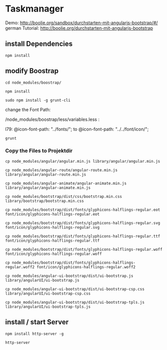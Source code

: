 # Taskmanager
Demo: http://boolie.org/sandbox/durchstarten-mit-angularjs-bootstrap/#/
german Tutorial: http://boolie.org/durchstarten-mit-angularjs-bootstrap

## install Dependencies
`npm install`

## modify Boostrap
`cd node_modules/boostrap/`

`npm install`

`sudo npm install -g grunt-cli`

change the Font Path:

/node_modules/boostrap/less/variables.less :

l79: @icon-font-path:          "../fonts/"; to @icon-font-path:          "../../font/icon/";

`grunt`

### Copy the Files to Projektdir
`cp node_modules/angular/angular.min.js library/angular/angular.min.js`

`cp node_modules/angular-route/angular-route.min.js library/angular/angular-route.min.js`

`cp node_modules/angular-animate/angular-animate.min.js library/angular/angular-animate.min.js`

`cp node_modules/bootstrap/dist/css/bootstrap.min.css library/bootstrap/bootstrap.min.css`

`cp node_modules/bootstrap/dist/fonts/glyphicons-halflings-regular.eot font/icon/glyphicons-halflings-regular.eot`

`cp node_modules/bootstrap/dist/fonts/glyphicons-halflings-regular.svg font/icon/glyphicons-halflings-regular.svg`

`cp node_modules/bootstrap/dist/fonts/glyphicons-halflings-regular.ttf font/icon/glyphicons-halflings-regular.ttf`

`cp node_modules/bootstrap/dist/fonts/glyphicons-halflings-regular.woff font/icon/glyphicons-halflings-regular.woff`

`cp node_modules/bootstrap/dist/fonts/glyphicons-halflings-regular.woff2 font/icon/glyphicons-halflings-regular.woff2`

`cp node_modules/angular-ui-bootstrap/dist/ui-bootstrap.js library/angularUI/ui-bootstrap.js`

`cp node_modules/angular-ui-bootstrap/dist/ui-bootstrap-csp.css library/angularUI/ui-bootstrap-csp.css`

`cp node_modules/angular-ui-bootstrap/dist/ui-bootstrap-tpls.js library/angularUI/ui-bootstrap-tpls.js`

## install / start Server
`npm install http-server -g`

`http-server`
